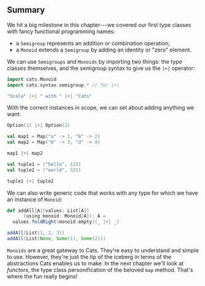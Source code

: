 ## Summary

We hit a big milestone in this chapter---we covered
our first type classes with fancy functional programming names:

 -  a `Semigroup` represents an addition or combination operation;
 -  a `Monoid` extends a `Semigroup` by adding an identity or "zero" element.

We can use `Semigroups` and `Monoids` by importing two things:
the type classes themselves, 
and the semigroup syntax to give us the `|+|` operator:

```scala mdoc:silent
import cats.Monoid
import cats.syntax.semigroup.* // for |+|
```

```scala mdoc
"Scala" |+| " with " |+| "Cats"
```

With the correct instances in scope,
we can set about adding anything we want:

```scala mdoc
Option(1) |+| Option(2)
```

```scala mdoc:silent
val map1 = Map("a" -> 1, "b" -> 2)
val map2 = Map("b" -> 3, "d" -> 4)
```

```scala mdoc
map1 |+| map2
```

```scala mdoc:silent
val tuple1 = ("hello", 123)
val tuple2 = ("world", 321)
```

```scala mdoc
tuple1 |+| tuple2
```

We can also write generic code that works with any type
for which we have an instance of `Monoid`:

```scala mdoc:silent
def addAll[A](values: List[A])
      (using monoid: Monoid[A]): A =
  values.foldRight(monoid.empty)(_ |+| _)
```

```scala mdoc
addAll(List(1, 2, 3))
addAll(List(None, Some(1), Some(2)))
```

`Monoids` are a great gateway to Cats.
They're easy to understand and simple to use.
However, they're just the tip of the iceberg
in terms of the abstractions Cats enables us to make.
In the next chapter we'll look at *functors*,
the type class personification of the beloved `map` method.
That's where the fun really begins!

